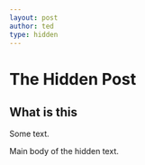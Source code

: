 ```yaml
---
layout: post
author: ted
type: hidden
---
```


# The Hidden Post
## What is this
Some text.

Main body of the hidden text.